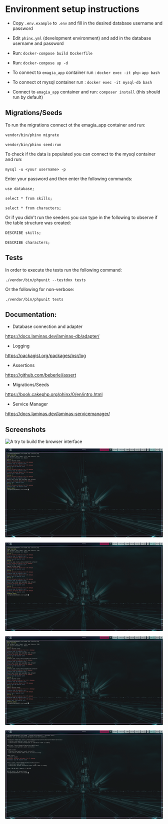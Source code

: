 # Environment setup instructions

- Copy `.env.example` to `.env` and fill in the desired database username and password

- Edit `phinx.yml` (development environment) and add in the database username and password

 - Run: `docker-compose build Dockerfile`

 - Run: `docker-compose up -d`

 - To connect to `emagia_app` container run : `docker exec -it php-app bash`

 - To connect ot mysql container run : `docker exec -it mysql-db bash`

- Connect to `emagia_app` container and run: `composer install` (this should run by default)

## Migrations/Seeds

To run the migrations connect ot the emagia_app container and run:

`vendor/bin/phinx migrate`

`vendor/bin/phinx seed:run`

To check if the data is populated you can connect to the mysql container and run:

`mysql -u <your username> -p`

Enter your password and then enter the following commands:

`use database;`

`select * from skills;`

`select * from characters;`

Or if you didn't run the seeders you can type in the following to observe if the table structure was created:

`DESCRIBE skills;`

`DESCRIBE characters;`


## Tests

In order to execute the tests run the following command:

`./vendor/bin/phpunit --testdox tests`

Or the following for non-verbose:

`./vendor/bin/phpunit tests`



## Documentation:

- Database connection and adapter

https://docs.laminas.dev/laminas-db/adapter/

- Logging 

https://packagist.org/packages/psr/log

- Assertions

https://github.com/beberlei/assert

- Migrations/Seeds

https://book.cakephp.org/phinx/0/en/intro.html


- Service Manager

https://docs.laminas.dev/laminas-servicemanager/


## Screenshots

![A try to build the browser interface](screenshots/webapp.png?raw=true "Browser game")

![An output of one game](screenshots/game1.png?raw=true "Cli game")

![An output of one game](screenshots/game2.png?raw=true "Cli game")

![An output of one game](screenshots/game3.png?raw=true "Cli game")

![The successful execution of the current tests](screenshots/tests.png?raw=true "Tests")